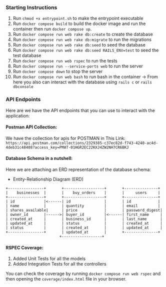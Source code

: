 ### Starting Instructions

1. Run `chmod +x entrypoint.sh` to make the entrypoint executable
2. Run `docker compose build` to build the docker image and run the container then run `docker compose up`.
3. Run `docker compose run web rake db:create` to create the database
4. Run `docker compose run web rake db:migrate` to run the migrations
5. Run `docker compose run web rake db:seed` to seed the database
6. Run `docker compose run web rake db:seed RAILS_ENV=test` to seed the test database
7. Run `docker compose run web rspec` to run the tests
8. Run `docker compose run --service-ports web` to run the server
9. Run `docker compose down` to stop the server
10. Run `docker compose run web bash` to run bash in the container
    -> From here you also can interact with the database using `rails c` or `rails dbconsole`

### API Endpoints

Here are we have the API endpoints that you can use to interact with the application:

#### Postman API Collection:
We have the collection for apis for POSTMAN in This Link: `https://api.postman.com/collections/2329385-c37ec82d-f743-4240-ac4d-4deb31c48408?access_key=PMAT-01HGR2EC22KXJ4ZW2NH7CR6BKJ`


#### Database Schema in a nutshell:

Here we are attaching an ERD representation of the database schema:

- Entity-Relationship Diagram (ERD)

```
+----------------+       +------------------+       +---------------+
|    businesses  |       |    buy_orders    |       |     users     |
+----------------+       +------------------+       +---------------+
| id             |<------| id               |       | id            |
| name           |       | quantity         |       | email         |
| shares_available|      | price            |       | password_digest|
| owner_id       |------>| buyer_id         |<------| first_name     |
| created_at     |       | business_id      |       | last_name      |
| updated_at     |       | status           |       | created_at     |
| status         |       | created_at       |       | updated_at     |
+----------------+       | updated_at       |       +---------------+
                        +------------------+

```


#### RSPEC Coverage:

1. Added Unit Tests for all the models
2. Added Integration Tests for all the controllers

You can check the coverage by running `docker compose run web rspec` and then opening the `coverage/index.html` file in your browser.


